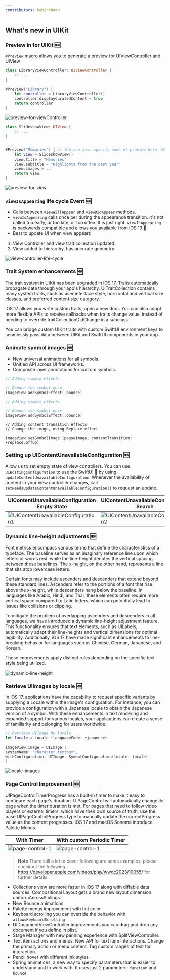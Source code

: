 ```yaml
---
contributors: kabirkhaan
---
```


## What's new in UIKit

### Preview in for UIKit 🆕
`#Preview` macro allows you to generate a preview for UIViewController and UIView

```swift
class LibraryViewController: UIViewController {
    // ...
}

#Preview("Library") {
    let controller = LibraryViewController()
    controller.displayCuratedContent = true
    return controller
}
```
![preview-for-viewController](../../../images/notes/wwdc23/10055/preview-for-viewController.png)

```swift
class SlideshowView: UIView {
    // ...
}


#Preview("Memories") { // You can also specify name of preview here `Memories` will appear as a tab
    let view = SlideshowView()
    view.title = "Memories"
    view.subtitle = "Highlights from the past year"
    view.images = ...
    return view
}
```
![preview-for-view](../../../images/notes/wwdc23/10055/preview-for-view.png)


### `viewIsAppearing` life cycle Event 🆕

- Calls between `viewWillAppear` and `viewDidAppear` methods.
- `viewIsAppearing` calls once per during the appearance transition. It's not called too early, or too late, or too often. It is just right. 
`viewIsAppearing` is backwards compatible and allows you available from iOS 13 🎉.
- Best to update UI when view appears 
1. View Controller and view trait collection updated.
2. View added to hierarchy, has accurate geometry.


![view-controller-life-cycle](../../../images/notes/wwdc23/10055/view-controller-life-cycle.png)

### Trait System enhancements 🆕
The trait system in UIKit has been upgraded in iOS 17. Traits automatically propagate data through your app's hierarchy. UITraitCollection contains many system traits, such as user interface style, horizontal and vertical size classes, and preferred content size category.

iOS 17 allows you write custom traits, open a new door. You can also adopt more flexible APIs to receive callbacks when traits change value, instead of needing to override traitCollectionDidChange in a subclass.

You can bridge custom UIKit traits with custom SwiftUI environment keys to seamlessly pass data between UIKit and SwiftUI components in your app.

### Animate symbol images 🆕
- New universal animations for all symbols.
- Unified API across UI frameworks.
- Composite layer annotations for custom symbols.

```swift
// Adding simple effects

// Bounce the symbol once
imageView.addSymbolEffect(.bounce)
```

```swift
// Adding simple effects

// Bounce the symbol once
imageView.addSymbolEffect(.bounce)
```

```
// Adding content transition effects
// Change the image, using Replace effect 

imageView.setSymbolImage (pauseImage, contentTransition: •replace.offUp)
```

### Setting up UIContentUnavailableConfiguration 🆕
Allow us to set empty state of view controllers. You can use `UIHostingConfiguration` to use the SwiftUI 🤩 by using `updateContentUnavailableConfiguration`. Whenever the availability of content in your view controller changes, call `setNeedsUpdateContentUnavailableConfiguration()` to request an update. 

|   UIContentUnavailableConfiguration Empty State   | UIContentUnavailableConfiguration Search | UIContentUnavailableConfiguration Update view |
| ----------- | ----------- | ----------- |
| ![UIContentUnavailableConfiguration1](../../../images/notes/wwdc23/10055/UIContentUnavailableConfiguration1.png)      | ![UIContentUnavailableConfiguration2](../../../images/notes/wwdc23/10055/UIContentUnavailableConfiguration2.png)      | ![UIContentUnavailableConfiguration3](../../../images/notes/wwdc23/10055/UIContentUnavailableConfiguration3.png) |

### Dynamic line-height adjustments 🆕

Font metrics encompass various terms that define the characteristics of a typeface. The baseline serves as an imaginary reference line upon which letters or words rest, while the line-height denotes the vertical spacing between these baselines. The x-height, on the other hand, represents a line that sits atop lowercase letters.

Certain fonts may include ascenders and descenders that extend beyond these standard lines. Ascenders refer to the portions of a font that rise above the x-height, while descenders hang below the baseline. In languages like Arabic, Hindi, and Thai, these elements often require more vertical space compared to Latin letters, which can potentially lead to issues like collisions or clipping.

To mitigate the problem of overlapping ascenders and descenders in all languages, we have introduced a dynamic line-height adjustment feature. This functionality ensures that text elements, such as UILabels, automatically adapt their line-heights and vertical dimensions for optimal legibility. Additionally, iOS 17 have made significant enhancements to line-breaking behavior for languages such as Chinese, German, Japanese, and Korean.

These improvements apply distinct rules depending on the specific text style being utilized.

![dynamic-line-height](../../../images/notes/wwdc23/10055/dynamic-line-height.png)

### Retrieve UIImages by locale 🆕
In iOS 17, applications have the capability to request specific variants by supplying a Locale within the image's configuration. For instance, you can provide a configuration with a Japanese locale to obtain the Japanese version of a symbol. With these enhancements in text rendering and expanded support for various locales, your applications can create a sense of familiarity and belonging for users worldwide.

```swift 
// Retrieve UIImage by locale
let locale = Locale (languageCode: •japanese)

imageView.image = UIImage (
systemName: "character.textbox",
withConfiguration: UIImage. SymbolConfiguration(locale: locale)
)
```

![locale-images](../../../images/notes/wwdc23/10055/locale-images.png)

### Page Control Improvement 🆕

UIPageControlTimerProgress has a built-in timer to make it easy to configure each page's duration.
UIPageControl will automatically change its page when the timer duration is met.
For pages that need to follow video players or external timers, which have their own source of truth, use the base UIPageControlProgress type to manually update the currentProgress value as the content progresses. iOS 17 and macOS Sonoma introduce Palette Menus.


| With Timer   | With custom Periodic Timer |
| ----------- | ----------- |
| ![page-control-1](../../../images/notes/wwdc23/10055/page-control-1.png)      | ![page-control-1](../../../images/notes/wwdc23/10055/page-control-2.png)      |

> **Note**
There still a lot to cover following are some examples, please checkout the following https://developer.apple.com/videos/play/wwdc2023/10055/ for further details.
- Collections view are more faster in iOS 17 along with diffable data sources. Compositional Layout gets a brand new layout dimension: uniformAcrossSiblings.
- New Bounce animations
- Palette menus improvement with tint color
- Keyboard scrolling you can override the behavior with `allowsKeyboardScrolling`
- UIDocumentViewController improvements you can drag and drop any document if you define in plist.
- Stage Manager with new panning experience with SplitViewController.
- Text item actions and menus, New API for text item interactions. Change the primary action or menu content. Tag custom ranges of text for interaction.
- Pencil hover with different ink styles.
-  Spring animations, a new way to specify parameters that is easier to understand and to work with. It uses just 2 parameters: `duration` and `bounce`.